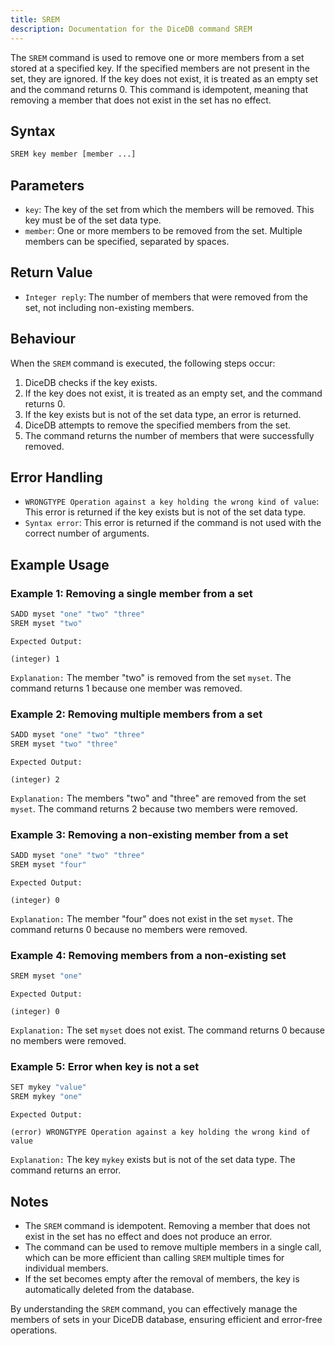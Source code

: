 ```yaml
---
title: SREM
description: Documentation for the DiceDB command SREM
---
```


The `SREM` command is used to remove one or more members from a set stored at a specified key. If the specified members are not present in the set, they are ignored. If the key does not exist, it is treated as an empty set and the command returns 0. This command is idempotent, meaning that removing a member that does not exist in the set has no effect.

## Syntax

```bash
SREM key member [member ...]
```

## Parameters

- `key`: The key of the set from which the members will be removed. This key must be of the set data type.
- `member`: One or more members to be removed from the set. Multiple members can be specified, separated by spaces.

## Return Value

- `Integer reply`: The number of members that were removed from the set, not including non-existing members.

## Behaviour

When the `SREM` command is executed, the following steps occur:

1. DiceDB checks if the key exists.
2. If the key does not exist, it is treated as an empty set, and the command returns 0.
3. If the key exists but is not of the set data type, an error is returned.
4. DiceDB attempts to remove the specified members from the set.
5. The command returns the number of members that were successfully removed.

## Error Handling

- `WRONGTYPE Operation against a key holding the wrong kind of value`: This error is returned if the key exists but is not of the set data type.
- `Syntax error`: This error is returned if the command is not used with the correct number of arguments.

## Example Usage

### Example 1: Removing a single member from a set

```bash
SADD myset "one" "two" "three"
SREM myset "two"
```

`Expected Output:`

```
(integer) 1
```

`Explanation:` The member "two" is removed from the set `myset`. The command returns 1 because one member was removed.

### Example 2: Removing multiple members from a set

```bash
SADD myset "one" "two" "three"
SREM myset "two" "three"
```

`Expected Output:`

```
(integer) 2
```

`Explanation:` The members "two" and "three" are removed from the set `myset`. The command returns 2 because two members were removed.

### Example 3: Removing a non-existing member from a set

```bash
SADD myset "one" "two" "three"
SREM myset "four"
```

`Expected Output:`

```
(integer) 0
```

`Explanation:` The member "four" does not exist in the set `myset`. The command returns 0 because no members were removed.

### Example 4: Removing members from a non-existing set

```bash
SREM myset "one"
```

`Expected Output:`

```
(integer) 0
```

`Explanation:` The set `myset` does not exist. The command returns 0 because no members were removed.

### Example 5: Error when key is not a set

```bash
SET mykey "value"
SREM mykey "one"
```

`Expected Output:`

```
(error) WRONGTYPE Operation against a key holding the wrong kind of value
```

`Explanation:` The key `mykey` exists but is not of the set data type. The command returns an error.

## Notes

- The `SREM` command is idempotent. Removing a member that does not exist in the set has no effect and does not produce an error.
- The command can be used to remove multiple members in a single call, which can be more efficient than calling `SREM` multiple times for individual members.
- If the set becomes empty after the removal of members, the key is automatically deleted from the database.

By understanding the `SREM` command, you can effectively manage the members of sets in your DiceDB database, ensuring efficient and error-free operations.
